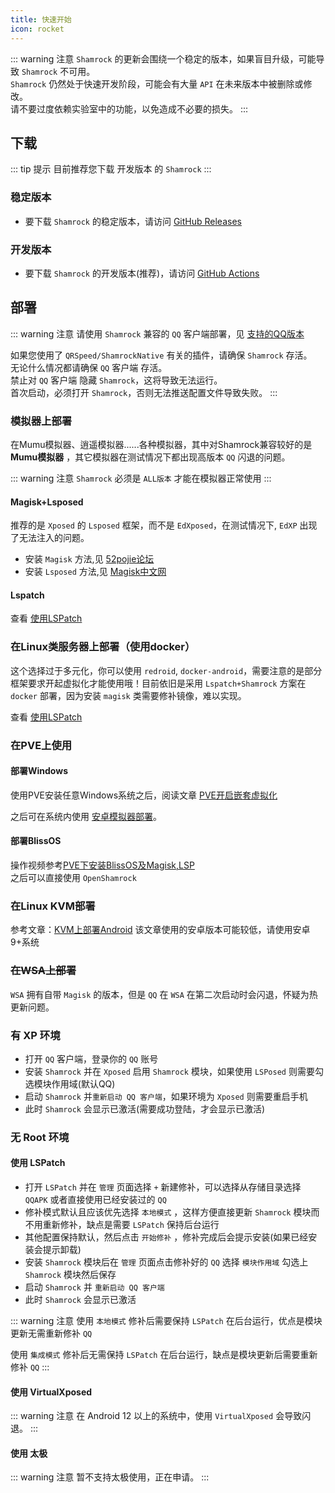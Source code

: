 ```yaml
---
title: 快速开始
icon: rocket
---
```


::: warning 注意
`Shamrock` 的更新会围绕一个稳定的版本，如果盲目升级，可能导致 `Shamrock` 不可用。  
`Shamrock` 仍然处于快速开发阶段，可能会有大量 `API` 在未来版本中被删除或修改。  
请不要过度依赖实验室中的功能，以免造成不必要的损失。
:::

## 下载

::: tip 提示
目前推荐您下载 开发版本 的 `Shamrock`
:::

### 稳定版本

- 要下载 `Shamrock` 的稳定版本，请访问 [GitHub Releases](https://github.com/whitechi73/OpenShamrock/releases)

### 开发版本

- 要下载 `Shamrock` 的开发版本(推荐)，请访问 [GitHub Actions](https://github.com/whitechi73/OpenShamrock/actions/workflows/build-apk.yml)

## 部署

::: warning 注意
请使用 `Shamrock` 兼容的 `QQ` 客户端部署，见 [支持的QQ版本](./faq.md#支持的qq版本)

如果您使用了 `QRSpeed/ShamrockNative` 有关的插件，请确保 `Shamrock` 存活。  
无论什么情况都请确保 `QQ` 客户端 存活。  
禁止对 `QQ` 客户端 隐藏 `Shamrock`，这将导致无法运行。  
首次启动，必须打开 `Shamrock`，否则无法推送配置文件导致失败。
:::

### 模拟器上部署

在Mumu模拟器、逍遥模拟器......各种模拟器，其中对Shamrock兼容较好的是 **Mumu模拟器** ，其它模拟器在测试情况下都出现高版本 `QQ` 闪退的问题。

::: warning 注意
`Shamrock` 必须是 `ALL版本` 才能在模拟器正常使用
:::

#### Magisk+Lsposed

推荐的是 `Xposed` 的 `Lsposed` 框架，而不是 `EdXposed`，在测试情况下, `EdXP` 出现了无法注入的问题。

- 安装 `Magisk` 方法,见 [52pojie论坛](https://www.52pojie.cn/thread-1583586-1-1.html)
- 安装 `Lsposed` 方法,见 [Magisk中文网](https://magiskcn.com/lsposed-install)

#### Lspatch

查看 [使用LSPatch](#使用-lspatch)

### 在Linux类服务器上部署（使用docker）

这个选择过于多元化，你可以使用 `redroid`, `docker-android`，需要注意的是部分框架要求开起虚拟化才能使用哦！目前依旧是采用 `Lspatch+Shamrock` 方案在 `docker` 部署，因为安装 `magisk` 类需要修补镜像，难以实现。

查看 [使用LSPatch](#使用-lspatch)

### 在PVE上使用

#### 部署Windows

使用PVE安装任意Windows系统之后，阅读文章
[PVE开启嵌套虚拟化](https://zhuanlan.zhihu.com/p/354034712?utm_psn=1695915211926863872)

之后可在系统内使用 [安卓模拟器部署](#模拟器上部署)。

#### 部署BlissOS

操作视频参考[PVE下安装BlissOS及Magisk,LSP](https://www.bilibili.com/video/BV1Mj411e7V9)  
之后可以直接使用 `OpenShamrock`

### 在Linux KVM部署

参考文章：[KVM上部署Android](https://cloud.tencent.com/developer/article/1484145)
该文章使用的安卓版本可能较低，请使用安卓9+系统

### ~~在WSA上部署~~

`WSA` 拥有自带 `Magisk` 的版本，但是 `QQ` 在 `WSA` 在第二次启动时会闪退，怀疑为热更新问题。

### 有 XP 环境

- 打开 `QQ` 客户端，登录你的 `QQ` 账号
- 安装 `Shamrock` 并在 `Xposed` 启用 `Shamrock` 模块，如果使用 `LSPosed` 则需要勾选模块作用域(默认QQ)
- 启动 `Shamrock` 并`重新启动 QQ 客户端`，如果环境为 `Xposed` 则需要重启手机
- 此时 `Shamrock` 会显示已激活(需要成功登陆，才会显示已激活)

### 无 Root 环境

#### 使用 LSPatch

- 打开 `LSPatch` 并在 `管理` 页面选择 `+` 新建修补，可以选择从存储目录选择 `QQAPK` 或者直接使用已经安装过的 `QQ`
- 修补模式默认且应该优先选择 `本地模式` ，这样方便直接更新 `Shamrock` 模块而不用重新修补，缺点是需要 `LSPatch` 保持后台运行
- 其他配置保持默认，然后点击 `开始修补` ，修补完成后会提示安装(如果已经安装会提示卸载)
- 安装 `Shamrock` 模块后在 `管理` 页面点击修补好的 `QQ` 选择 `模块作用域` 勾选上 `Shamrock` 模块然后保存
- 启动 `Shamrock` 并 `重新启动 QQ 客户端`
- 此时 `Shamrock` 会显示已激活

::: warning 注意
使用 `本地模式` 修补后需要保持 `LSPatch` 在后台运行，优点是模块更新无需重新修补 `QQ`

使用 `集成模式` 修补后无需保持 `LSPatch` 在后台运行，缺点是模块更新后需要重新修补 `QQ`
:::

#### 使用 VirtualXposed

::: warning 注意
在 Android 12 以上的系统中，使用 `VirtualXposed` 会导致闪退。
:::

#### 使用 太极

::: warning 注意
暂不支持太极使用，正在申请。
:::
